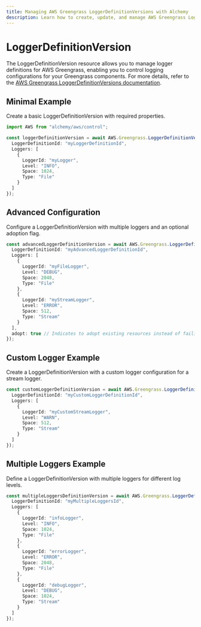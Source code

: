 ```yaml
---
title: Managing AWS Greengrass LoggerDefinitionVersions with Alchemy
description: Learn how to create, update, and manage AWS Greengrass LoggerDefinitionVersions using Alchemy Cloud Control.
---
```


# LoggerDefinitionVersion

The LoggerDefinitionVersion resource allows you to manage logger definitions for AWS Greengrass, enabling you to control logging configurations for your Greengrass components. For more details, refer to the [AWS Greengrass LoggerDefinitionVersions documentation](https://docs.aws.amazon.com/greengrass/latest/userguide/).

## Minimal Example

Create a basic LoggerDefinitionVersion with required properties.

```ts
import AWS from "alchemy/aws/control";

const loggerDefinitionVersion = await AWS.Greengrass.LoggerDefinitionVersion("basicLoggerDefinitionVersion", {
  LoggerDefinitionId: "myLoggerDefinitionId",
  Loggers: [
    {
      LoggerId: "myLogger",
      Level: "INFO",
      Space: 1024,
      Type: "File"
    }
  ]
});
```

## Advanced Configuration

Configure a LoggerDefinitionVersion with multiple loggers and an optional adoption flag.

```ts
const advancedLoggerDefinitionVersion = await AWS.Greengrass.LoggerDefinitionVersion("advancedLoggerDefinitionVersion", {
  LoggerDefinitionId: "myAdvancedLoggerDefinitionId",
  Loggers: [
    {
      LoggerId: "myFileLogger",
      Level: "DEBUG",
      Space: 2048,
      Type: "File"
    },
    {
      LoggerId: "myStreamLogger",
      Level: "ERROR",
      Space: 512,
      Type: "Stream"
    }
  ],
  adopt: true // Indicates to adopt existing resources instead of failing
});
```

## Custom Logger Example

Create a LoggerDefinitionVersion with a custom logger configuration for a stream logger.

```ts
const customLoggerDefinitionVersion = await AWS.Greengrass.LoggerDefinitionVersion("customLoggerDefinitionVersion", {
  LoggerDefinitionId: "myCustomLoggerDefinitionId",
  Loggers: [
    {
      LoggerId: "myCustomStreamLogger",
      Level: "WARN",
      Space: 512,
      Type: "Stream"
    }
  ]
});
```

## Multiple Loggers Example

Define a LoggerDefinitionVersion with multiple loggers for different log levels.

```ts
const multipleLoggersDefinitionVersion = await AWS.Greengrass.LoggerDefinitionVersion("multipleLoggersDefinitionVersion", {
  LoggerDefinitionId: "myMultipleLoggersId",
  Loggers: [
    {
      LoggerId: "infoLogger",
      Level: "INFO",
      Space: 1024,
      Type: "File"
    },
    {
      LoggerId: "errorLogger",
      Level: "ERROR",
      Space: 2048,
      Type: "File"
    },
    {
      LoggerId: "debugLogger",
      Level: "DEBUG",
      Space: 1024,
      Type: "Stream"
    }
  ]
});
```